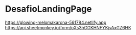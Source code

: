 # DesafioLandingPage
https://glowing-melomakarona-561784.netlify.app
https://api.sheetmonkey.io/form/oXs3hGGKHNFYKjvAxGZ6HK
